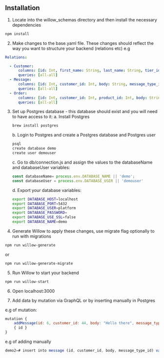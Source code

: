 ## Installation

1. Locate into the willow_schemas directory and then install the necessary dependencies

```bash
npm install
```

2. Make changes to the base.yaml file. These changes should reflect the way you want to structure your backend (relations etc) e.g

```yaml
Relations:

  - Customer:
      columns: [id: Int, first_name: String, last_name: String, tier_id: Int, created_date: Date]
      queries: [all-all]
  - Message:
      columns: [id: Int, customer_id: Int, body: String, message_type_id: Int]
      queries: [all-all]
  - Order:
      columns: [id: Int, customer_id: Int, product_id: Int, body: String, created_date: Date]
      queries: [all-all] 
```
3. Set up Postgres database - this database should exist and you will need to have access to it:
    a. Install Postgres 

    ```bash
    brew install postgres
    ```

    b. Login to Postgres and create a Postgres database and Postgres user

     ```bash
    psql
    create database demo
    create user demouser
    ```

    c. Go to db/connection.js and assign the values to the databaseName and databaseUser variables:

    ```javascript
    const databaseName= process.env.DATABASE_NAME || 'demo';
    const databaseUser = process.env.DATABASE_USER || 'demouser'
    ```
    d. Export your database variables:

    ```bash
    export DATABASE_HOST=localhost
    export DATABASE_PORT=5432
    export DATABASE_USER=platform
    export DATABASE_PASSWORD=
    export DATABASE_USE_SSL=false
    export DATABASE_NAME=demo
    ```

4. Generate Willow to apply these changes, use migrate flag optionally to run with migrations

```bash
npm run willow-generate 
```
or

```bash
npm run willow-generate-migrate
```

5. Run Willow to start your backend 

```bash
npm run willow-start
```

6. Open localhost:3000

7. Add data by mutation via GraphQL or by inserting manually in Postgres

e.g of mutation:

```javascript
mutation { 
	addMessage(id: 6, customer_id: 44, body: "Hello there", message_type_id: 5)
	{ id } 
}
```

e.g of adding manually

```javascript
demo2=# insert into message (id, customer_id, body, message_type_id) values (6, 44, 'Hello there', 5);
```
